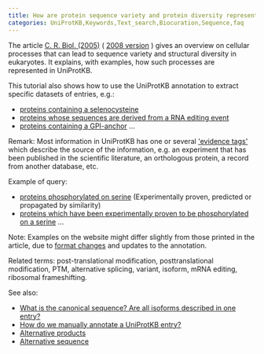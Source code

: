 ```yaml
---
title: How are protein sequence variety and protein diversity represented in UniProtKB?
categories: UniProtKB,Keywords,Text_search,Biocuration,Sequence,faq
---
```


The article [C. R. Biol. (2005)](http://dx.doi.org/10.1016/j.crvi.2005.06.001) ( [2008 version](http://education.expasy.org/CRB_2008.pdf) ) gives an overview on cellular processes that can lead to sequence variety and structural diversity in eukaryotes. It explains, with examples, how such processes are represented in UniProtKB.

This tutorial also shows how to use the UniProtKB annotation to extract specific datasets of entries, e.g.:

-   [proteins containing a selenocysteine](http://www.uniprot.org/uniprotkb/?query=keyword:712)
-   [proteins whose sequences are derived from a RNA editing event](http://www.uniprot.org/uniprotkb/?query=keyword:691)
-   [proteins containing a GPI-anchor](http://www.uniprot.org/uniprotkb/?query=keyword:336) ...

Remark: Most information in UniProtKB has one or several ['evidence tags'](http://www.uniprot.org/manual/evidences) which describe the source of the information, e.g. an experiment that has been published in the scientific literature, an orthologous protein, a record from another database, etc.

Example of query:

-   [proteins phosphorylated on serine](http://www.uniprot.org/uniprotkb/?query=annotation%3A(type%3Amod_res+phosphoserine)) (Experimentally proven, predicted or propagated by similarity)
-   [proteins which have been experimentally proven to be phosphorylated on a serine](http://www.uniprot.org/uniprotkb/?query=annotation%3A(type%3Amod_res+phosphoserine+evidence%3Aexperimental)) ...

Note: Examples on the website might differ slightly from those printed in the article, due to [format changes](http://www.uniprot.org/news/) and updates to the annotation.

Related terms: post-translational modification, posttranslational modification, PTM, alternative splicing, variant, isoform, mRNA editing, ribosomal frameshifting.

See also:

-   [What is the canonical sequence? Are all isoforms described in one entry?](http://www.uniprot.org/help/canonical_and_isoforms)
-   [How do we manually annotate a UniProtKB entry?](http://www.uniprot.org/help/manual_curation)
-   [Alternative products](http://www.uniprot.org/manual/alternative_products)
-   [Alternative sequence](http://www.uniprot.org/manual/var_seq)
